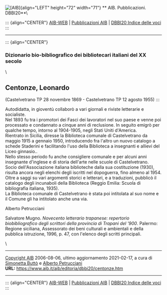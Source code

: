 ![\[AIB\]](/aib/wi/aibv72.gif){align="LEFT" height="72" width="71"}
** AIB. Pubblicazioni. DBBI20**\

::: {align="CENTER"}
[AIB-WEB](/) \| [Pubblicazioni AIB](/pubblicazioni/) \| [DBBI20 Indice
delle voci](dbbi20.htm)
:::

------------------------------------------------------------------------

::: {align="CENTER"}
### Dizionario bio-bibliografico dei bibliotecari italiani del XX secolo

\

## Centonze, Leonardo

(Castelvetrano TP 28 novembre 1869 - Castelvetrano TP 12 agosto 1955)
:::

Autodidatta, in gioventù collaborò a vari giornali e riviste letterarie
e socialiste.\
Nel 1893 fu tra i promotori dei Fasci dei lavoratori nel suo paese e
venne poi processato e condannato a cinque anni di reclusione. In
seguito emigrò per qualche tempo, intorno al 1904-1905, negli Stati
Uniti d\'America.\
Rientrato in Sicilia, diresse la Biblioteca comunale di Castelvetrano da
maggio 1915 a gennaio 1950, introducendo fra l\'altro un nuovo catalogo
a schede Staderini e facilitando l\'uso della Biblioteca a insegnanti e
allievi del Liceo ginnasio..\
Nello stesso periodo fu anche consigliere comunale e per alcuni anni
insegnante d\'inglese e di storia dell\'arte nelle scuole di
Castelvetrano.\
Socio dell\'Associazione italiana biblioteche dalla sua costituzione
(1930), risulta ancora negli elenchi degli iscritti nel dopoguerra, fino
almeno al 1954.\
Oltre a saggi su vari argomenti storici e letterari, e a traduzioni,
pubblicò il catalogo degli incunaboli della Biblioteca (Reggio Emilia:
Scuola di bibliografia italiana, 1935).\
La Biblioteca comunale di Castelvetrano è stata poi intitolata al suo
nome e il Comune gli ha intitolato anche una via.

Alberto Petrucciani

Salvatore Mugno. *Novecento letterario trapanese: repertorio
biobibliografico degli scrittori della provincia di Trapani del \'900*.
Palermo: Regione siciliana, Assessorato dei beni culturali e ambientali
e della pubblica istruzione, 1996, p. 47, con l\'elenco degli scritti
principali.

\

------------------------------------------------------------------------

[Copyright AIB](/su-questo-sito/dichiarazione-di-copyright-aib-web/)
2006-08-06, ultimo aggiornamento 2021-02-17, a cura di [Simonetta
Buttò](/aib/redazione3.htm) e [Alberto
Petrucciani](/su-questo-sito/redazione-aib-web/)\
**URL:** https://www.aib.it/aib/editoria/dbbi20/centonze.htm

------------------------------------------------------------------------

::: {align="CENTER"}
[AIB-WEB](/) \| [Pubblicazioni AIB](/pubblicazioni/) \| [DBBI20 Indice
delle voci](dbbi20.htm)
:::
